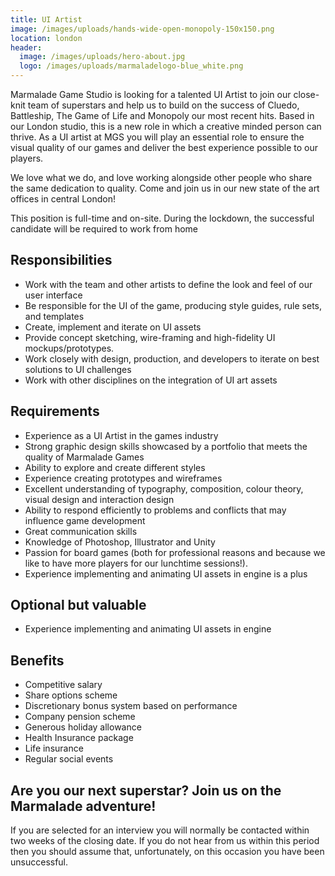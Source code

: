 ```yaml
---
title: UI Artist
image: /images/uploads/hands-wide-open-monopoly-150x150.png
location: london
header:
  image: /images/uploads/hero-about.jpg
  logo: /images/uploads/marmaladelogo-blue_white.png
---
```

Marmalade Game Studio is looking for a talented UI Artist to join our close-knit team of superstars and help us to build on the success of Cluedo, Battleship, The Game of Life and Monopoly our most recent hits. Based in our London studio, this is a new role in which a creative minded person can thrive. As a UI artist at MGS you will play an essential role to ensure the visual quality of our games and deliver the best experience possible to our players.

We love what we do, and love working alongside other people who share the same dedication to quality. Come and join us in our new state of the art offices in central London!

This position is full-time and on-site. During the lockdown, the successful candidate will be required to work from home

## **Responsibilities**

* Work with the team and other artists to define the look and feel of our user interface
* Be responsible for the UI of the game, producing style guides, rule sets, and templates
* Create, implement and iterate on UI assets
* Provide concept sketching, wire-framing and high-fidelity UI mockups/prototypes.
* Work closely with design, production, and developers to iterate on best solutions to UI challenges
* Work with other disciplines on the integration of UI art assets 

## **Requirements**

* Experience as a UI Artist in the games industry
* Strong graphic design skills showcased by a portfolio that meets the quality of Marmalade Games
* Ability to explore and create different styles
* Experience creating prototypes and wireframes
* Excellent understanding of typography, composition, colour theory, visual design and interaction design
* Ability to respond efficiently to problems and conflicts that may influence game development
* Great communication skills
* Knowledge of Photoshop, Illustrator and Unity
* Passion for board games (both for professional reasons and because we like to have more players for our lunchtime sessions!).
* Experience implementing and animating UI assets in engine is a plus



## **Optional but valuable**

* Experience implementing and animating UI assets in engine



## **Benefits**

* Competitive salary
* Share options scheme
* Discretionary bonus system based on performance
* Company pension scheme
* Generous holiday allowance
* Health Insurance package 
* Life insurance 
* Regular social events



## **Are you our next superstar? Join us on the Marmalade adventure!**

 

If you are selected for an interview you will normally be contacted within two weeks of the closing date. If you do not hear from us within this period then you should assume that, unfortunately, on this occasion you have been unsuccessful.
